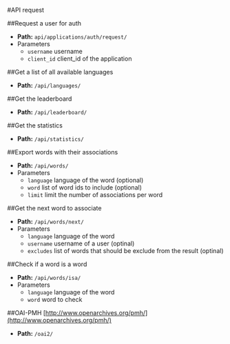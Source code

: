 #API request

##Request a user for auth
* **Path:** `api/applications/auth/request/`
* Parameters
  * `username` username
  * `client_id` client_id of the application

##Get a list of all available languages
* **Path:** `/api/languages/`

##Get the leaderboard
* **Path:** `/api/leaderboard/`

##Get the statistics
* **Path:** `/api/statistics/`

##Export words with their associations
* **Path:** `/api/words/`
* Parameters
  * `language` language of the word (optional)
  * `word` list of word ids to include (optional)
  * `limit` limit the number of associations per word

##Get the next word to associate
* **Path:** `/api/words/next/`
* Parameters
  * `language` language of the word
  * `username` username of a user (optinal)
  * `excludes` list of words that should be exclude from the result (optinal)

##Check if a word is a word
* **Path:** `/api/words/isa/`
* Parameters
  * `language` language of the word
  * `word` word to check

##OAI-PMH
[http://www.openarchives.org/pmh/](http://www.openarchives.org/pmh/)
* **Path:** `/oai2/`
